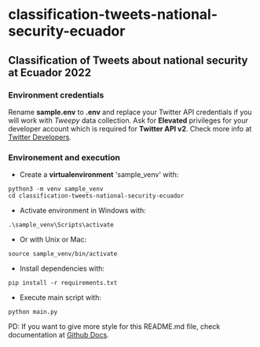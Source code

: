 # classification-tweets-national-security-ecuador

## Classification of Tweets about national security at Ecuador 2022

### Environment credentials

Rename **sample.env** to **.env** and replace your Twitter API credentials if you
will work with *Tweepy* data collection.
Ask for **Elevated** privileges for your developer account which is required for
**Twitter API v2**. Check more info
at [Twitter Developers](https://developer.twitter.com/en/portal/dashboard).

### Environement and execution

+ Create a **virtualenvironment** 'sample_venv' with:
```
python3 -m venv sample_venv
cd classification-tweets-national-security-ecuador
```

+ Activate environment in Windows with:
```
.\sample_venv\Scripts\activate
```
+ Or with Unix or Mac:
```
source sample_venv/bin/activate
```

+ Install dependencies with:
```
pip install -r requirements.txt
```

+ Execute main script with:
```
python main.py
```

PD:
If you want to give more style for this README.md file, check documentation at [Github Docs](https://docs.github.com/es/get-started/writing-on-github/getting-started-with-writing-and-formatting-on-github/basic-writing-and-formatting-syntax).
